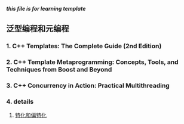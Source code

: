 ___this file is for learning template___    

##  泛型编程和元编程    
###  1.  C++ Templates: The Complete Guide (2nd Edition)   
###  2.  C++ Template Metaprogramming: Concepts, Tools, and Techniques from Boost and Beyond    
###  3.  C++ Concurrency in Action: Practical Multithreading   

###  4.  details    
1.  [特化和偏特化](https://harttle.land/2015/10/03/cpp-template.html)   
